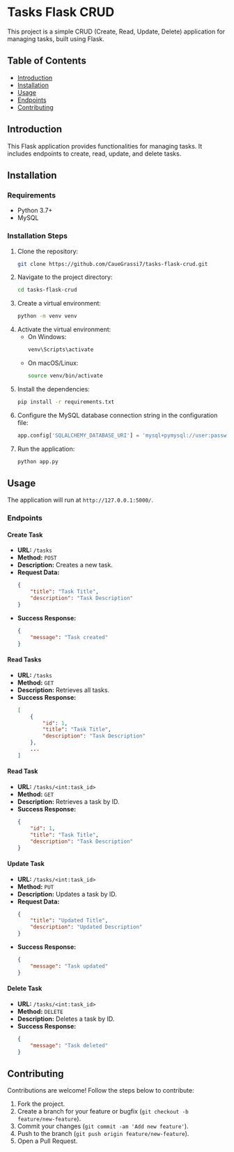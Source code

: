 # Tasks Flask CRUD

This project is a simple CRUD (Create, Read, Update, Delete) application for managing tasks, built using Flask.

## Table of Contents

- [Introduction](#introduction)
- [Installation](#installation)
- [Usage](#usage)
- [Endpoints](#endpoints)
- [Contributing](#contributing)

## Introduction

This Flask application provides functionalities for managing tasks. It includes endpoints to create, read, update, and delete tasks.

## Installation

### Requirements

- Python 3.7+
- MySQL

### Installation Steps

1. Clone the repository:
    ```sh
    git clone https://github.com/CaueGrassi7/tasks-flask-crud.git
    ```
2. Navigate to the project directory:
    ```sh
    cd tasks-flask-crud
    ```
3. Create a virtual environment:
    ```sh
    python -m venv venv
    ```
4. Activate the virtual environment:
    - On Windows:
        ```sh
        venv\Scripts\activate
        ```
    - On macOS/Linux:
        ```sh
        source venv/bin/activate
        ```
5. Install the dependencies:
    ```sh
    pip install -r requirements.txt
    ```
6. Configure the MySQL database connection string in the configuration file:
    ```python
    app.config['SQLALCHEMY_DATABASE_URI'] = 'mysql+pymysql://user:password@host:port/database_name'
    ```
7. Run the application:
    ```sh
    python app.py
    ```

## Usage

The application will run at `http://127.0.0.1:5000/`.

### Endpoints

#### Create Task
- **URL:** `/tasks`
- **Method:** `POST`
- **Description:** Creates a new task.
- **Request Data:**
    ```json
    {
        "title": "Task Title",
        "description": "Task Description"
    }
    ```
- **Success Response:**
    ```json
    {
        "message": "Task created"
    }
    ```

#### Read Tasks
- **URL:** `/tasks`
- **Method:** `GET`
- **Description:** Retrieves all tasks.
- **Success Response:**
    ```json
    [
        {
            "id": 1,
            "title": "Task Title",
            "description": "Task Description"
        },
        ...
    ]
    ```

#### Read Task
- **URL:** `/tasks/<int:task_id>`
- **Method:** `GET`
- **Description:** Retrieves a task by ID.
- **Success Response:**
    ```json
    {
        "id": 1,
        "title": "Task Title",
        "description": "Task Description"
    }
    ```

#### Update Task
- **URL:** `/tasks/<int:task_id>`
- **Method:** `PUT`
- **Description:** Updates a task by ID.
- **Request Data:**
    ```json
    {
        "title": "Updated Title",
        "description": "Updated Description"
    }
    ```
- **Success Response:**
    ```json
    {
        "message": "Task updated"
    }
    ```

#### Delete Task
- **URL:** `/tasks/<int:task_id>`
- **Method:** `DELETE`
- **Description:** Deletes a task by ID.
- **Success Response:**
    ```json
    {
        "message": "Task deleted"
    }
    ```

## Contributing

Contributions are welcome! Follow the steps below to contribute:

1. Fork the project.
2. Create a branch for your feature or bugfix (`git checkout -b feature/new-feature`).
3. Commit your changes (`git commit -am 'Add new feature'`).
4. Push to the branch (`git push origin feature/new-feature`).
5. Open a Pull Request.
